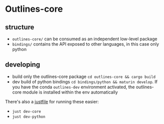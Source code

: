 # Outlines-core

## structure

- `outlines-core/` can be consumed as an independent low-level package 
- `bindings/` contains the API exposed to other languages, in this case only python

## developing

- build only the outlines-core package `cd outlines-core && cargo build` 
- dev build of python bindings `cd bindings/python && maturin develop`. If you have the conda `outlines-dev` environment activated, the outlines-core module is installed within the env automatically 

There's also a [justfile](https://github.com/casey/just) for running these easier:
- `just dev-core`
- `just dev-python`

